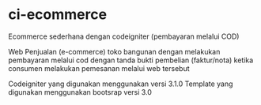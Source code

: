 # ci-ecommerce
Ecommerce sederhana dengan codeigniter (pembayaran melalui COD)

Web Penjualan (e-commerce) toko bangunan dengan melakukan pembayaran melalui cod dengan tanda bukti pembelian (faktur/nota) ketika consumen melakukan pemesanan melalui web tersebut

Codeigniter yang digunakan menggunakan versi 3.1.0
Template yang digunakan menggunakan bootsrap versi 3.0
